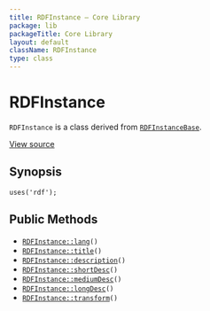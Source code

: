 ```yaml
---
title: RDFInstance — Core Library
package: lib
packageTitle: Core Library
layout: default
className: RDFInstance
type: class
---
```


# RDFInstance

<code>RDFInstance</code> is a class derived from <code><a href="RDFInstanceBase">RDFInstanceBase</a></code>.

<a href="https://github.com/eregansu/lib/blob/master/rdf.php">View source</a>

## Synopsis

<pre><code>uses('rdf');
</code></pre>
## Public Methods

* <code><a href="RDFInstance%3A%3Alang">RDFInstance::lang</a>()</code>
* <code><a href="RDFInstance%3A%3Atitle">RDFInstance::title</a>()</code>
* <code><a href="RDFInstance%3A%3Adescription">RDFInstance::description</a>()</code>
* <code><a href="RDFInstance%3A%3AshortDesc">RDFInstance::shortDesc</a>()</code>
* <code><a href="RDFInstance%3A%3AmediumDesc">RDFInstance::mediumDesc</a>()</code>
* <code><a href="RDFInstance%3A%3AlongDesc">RDFInstance::longDesc</a>()</code>
* <code><a href="RDFInstance%3A%3Atransform">RDFInstance::transform</a>()</code>

